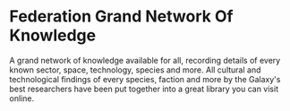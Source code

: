 # Federation Grand Network Of Knowledge

A grand network of knowledge available for all, recording details of every known sector, space, technology, species and more. All cultural and technological findings of every species, faction and more by the Galaxy's best researchers have been put together into a great library you can visit online.
